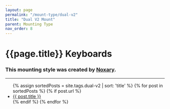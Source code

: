 ```yaml
---
layout: page
permalink: "/mount-type/dual-v2"
title: "Dual V2 Mount"
parent: Mounting Type
nav_order: 8
---
```

# {{page.title}} Keyboards
### This mounting style was created by [Noxary](/noxary/).
<hr>
<ul>
  {% assign sortedPosts = site.tags.dual-v2 | sort: 'title' %}
    {% for post in sortedPosts %}
      {% if post.url %}
        <li><a href="{{ post.url }}">{{ post.title }}</a></li>
      {% endif %}
    {% endfor %}
</ul>
